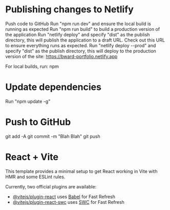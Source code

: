 # Publishing changes to Netlify

Push code to GitHub
Run "npm run dev" and ensure the local build is running as expected
Run "npm run build" to build a production version of the application
Run "netlify deploy" and specify "dist" as the publish directory, this will publish the application to a draft URL. Check out this URL to ensure everything runs as expected.
Run "netlify deploy --prod" and specify "dist" as the publish directory, this will deploy to the production version of the site: https://bward-portfolio.netlify.app

For local builds, run: npm 

# Update dependencies

Run "npm update -g"

# Push to GitHub
git add -A
git commit -m "Blah Blah"
git push


# React + Vite

This template provides a minimal setup to get React working in Vite with HMR and some ESLint rules.

Currently, two official plugins are available:

- [@vitejs/plugin-react](https://github.com/vitejs/vite-plugin-react/blob/main/packages/plugin-react/README.md) uses [Babel](https://babeljs.io/) for Fast Refresh
- [@vitejs/plugin-react-swc](https://github.com/vitejs/vite-plugin-react-swc) uses [SWC](https://swc.rs/) for Fast Refresh
